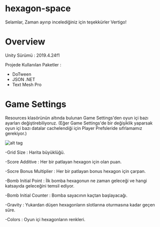 # hexagon-space

Selamlar, Zaman ayırıp incelediğiniz için teşekkürler Vertigo!

# Overview #

Unity Sürümü : 2019.4.24f1

Projede Kullanılan Paketler : 
  - DoTween
  - JSON .NET
  - Text Mesh Pro

# Game Settings #

Resources klasörünün altında bulunan Game Settings'den oyun içi bazı ayarları değiştirebiliyoruz. (Eğer Game Settings'de bir değişiklik yaparsak oyun içi bazı datalar cachelendiği için Player Prefsleride sıfrlamamız gerekiyor.)

![alt tag](https://i.ibb.co/ww89gpH/Screen-Shot-2021-04-17-at-10-24-20.png)

  -Grid Size : Harita büyüklüğü.
  
  -Score Additive : Her bir patlayan hexagon için olan puan.
  
  -Socre Bonus Multiplier : Her bir patlayan bonus hexagon için çarpan.
  
  -Bomb Initial Point : İlk bomba hexagonun ne zaman geleceği ve hangi katsayıda geleceğini temsil ediyor.
  
  -Bomb Initial Counter : Bomba sayacının kaçtan başlayacağı.
  
  -Gravity : Yukardan düşen hexagonların slotlarına oturmasına kadar geçen süre.
  
  -Colors : Oyun içi hexagonların renkleri.
